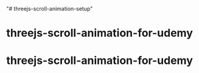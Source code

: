 "# threejs-scroll-animation-setup" 
# threejs-scroll-animation-for-udemy
# threejs-scroll-animation-for-udemy
